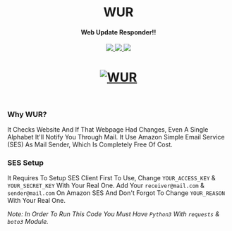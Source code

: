 <h1 align="center">
    WUR
  <br>
</h1>
<h4 align="center">Web Update Responder!!</h4>
    <p align="center">
  <a href="https://github.com/0xrobiul/WUR">
    <img src="https://img.shields.io/static/v1?label=Project&message=WUR&color=green">
  </a>
  <a href="https://twitter.com/0xrobiul">
      <img src="https://img.shields.io/twitter/follow/0xRobiul?style=social">
  </a>
  <a href="https://github.com/0xrobiul/WUR">
    <img src="https://img.shields.io/static/v1?label=Update&message=V1.0&color=green">
  </a>
</p>
<h1 align="center">
  <a href="https://github.com/0xrobiul/WUR"><img src="https://i.imgur.io/lO4JFcd_d.webp?maxwidth=640&shape=thumb&fidelity=medium" alt="WUR"></a>
  <br>
  <br>
</h1>

### Why WUR?
It Checks Website And If That Webpage Had Changes, Even A Single Alphabet It'll Notify You Through Mail. It Use Amazon Simple Email Service (SES) As Mail Sender, Which Is Completely Free Of Cost.


### SES Setup
It Requires To Setup SES Client First To Use, Change `YOUR_ACCESS_KEY` & `YOUR_SECRET_KEY` With Your Real One. Add Your `receiver@mail.com` & `sender@mail.com` On Amazon SES And Don't Forgot To Change `YOUR_REASON` With Your Real One.


_Note: In Order To Run This Code You Must Have `Python3` With `requests` & `boto3` Module._
